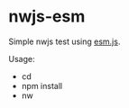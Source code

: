 # nwjs-esm

Simple nwjs test using [esm.js](https://github.com/standard-things/esm).

Usage: 
* cd <this dir>
* npm install
* nw
